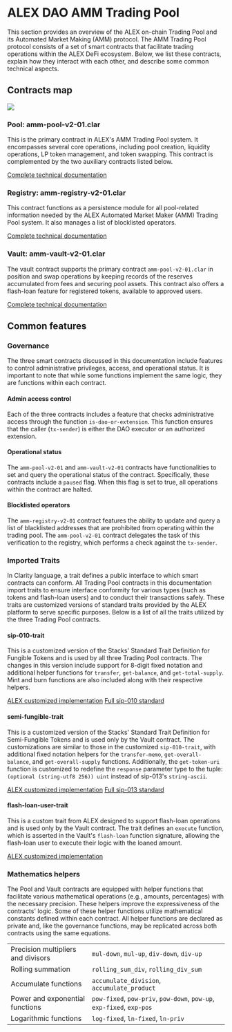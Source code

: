 # ALEX DAO AMM Trading Pool

This section provides an overview of the ALEX on-chain Trading Pool and its Automated Market Making (AMM) protocol. The AMM Trading Pool protocol consists of a set of smart contracts that facilitate trading operations within the ALEX DeFi ecosystem. Below, we list these contracts, explain how they interact with each other, and describe some common technical aspects.

## Contracts map

![](https://kroki.io/plantuml/svg/eNptjs0KgzAQhO8-xeK1pH9nEfoAQg8ee1njNgRiIrtRkNJ3b1SKB73OzDczTDqiN44gf1QV1Iyt9QaeIbgcPhlvdtGU2HWqT44a7-p6O2uHXFya8uVDT4zRBi85oMCcOUCZjJXI0w5PtCSHvJ4W_h886BhxcHFX8CZKkBCPJHACIT0wtalKSOL6aQGzbzZ_A1VuG6uQlDXxA1KNXfM=)

### Pool: amm-pool-v2-01.clar

This is the primary contract in ALEX's AMM Trading Pool system. It encompasses several core operations, including pool creation, liquidity operations, LP token management, and token swapping. This contract is complemented by the two auxiliary contracts listed below.

[Complete technical documentation](../amm-pool-v2-01.clar.md)

### Registry: amm-registry-v2-01.clar

This contract functions as a persistence module for all pool-related information needed by the ALEX Automated Market Maker (AMM) Trading Pool system. It also manages a list of blocklisted operators.

[Complete technical documentation](../amm-registry-v2-01.clar.md)


### Vault: amm-vault-v2-01.clar

The vault contract supports the primary contract `amm-pool-v2-01.clar` in position and swap operations by keeping records of the reserves accumulated from fees and securing pool assets. This contract also offers a flash-loan feature for registered tokens, available to approved users.

[Complete technical documentation](../amm-vault-v2-01.clar.md)

## Common features

### Governance

The three smart contracts discussed in this documentation include features to control administrative privileges, access, and operational status. It is important to note that while some functions implement the same logic, they are functions within each contract.

#### Admin access control

Each of the three contracts includes a feature that checks administrative access through the function `is-dao-or-extension`. This function ensures that the caller (`tx-sender`) is either the DAO executor or an authorized extension.

#### Operational status

The `amm-pool-v2-01` and `amm-vault-v2-01` contracts have functionalities to set and query the operational status of the contract. Specifically, these contracts include a `paused` flag. When this flag is set to true, all operations within the contract are halted.

#### Blocklisted operators

The `amm-registry-v2-01` contract features the ability to update and query a list of blacklisted addresses that are prohibited from operating within the trading pool. The `amm-pool-v2-01` contract delegates the task of this verification to the registry, which performs a check against the `tx-sender`.

### Imported Traits

In Clarity language, a trait defines a public interface to which smart contracts can conform. All Trading Pool contracts in this documentation import traits to ensure interface conformity for various types (such as tokens and flash-loan users) and to conduct their transactions safely. These traits are customized versions of standard traits provided by the ALEX platform to serve specific purposes. Below is a list of all the traits utilized by the three Trading Pool contracts.

#### sip-010-trait

This is a customized version of the Stacks' Standard Trait Definition for Fungible Tokens and is used by all three Trading Pool contracts. The changes in this version include support for 8-digit fixed notation and additional helper functions for `transfer`, `get-balance`, and `get-total-supply`. Mint and burn functions are also included along with their respective helpers.

[ALEX customized implementation](https://github.com/alexgo-io/alex-dao-2/blob/main/contracts/traits/trait-sip-010.clar)
[Full sip-010 standard](https://github.com/stacksgov/sips/blob/main/sips/sip-010/sip-010-fungible-token-standard.md)

#### semi-fungible-trait

This is a customized version of the Stacks' Standard Trait Definition for Semi-Fungible Tokens and is used only by the Vault contract.
The customizations are similar to those in the customized `sip-010-trait`, with additional fixed notation helpers for the `transfer-memo`, `get-overall-balance`, and `get-overall-supply` functions. Additionally, the `get-token-uri` function is customized to redefine the `response` parameter type to the tuple: `(optional (string-utf8 256)) uint` instead of sip-013's `string-ascii`.

[ALEX customized implementation](https://github.com/alexgo-io/alex-dao-2/blob/main/contracts/traits/trait-semi-fungible.clar)
[Full sip-013 standard](https://github.com/stacksgov/sips/blob/main/sips/sip-013/sip-013-semi-fungible-token-standard.md)

#### flash-loan-user-trait

This is a custom trait from ALEX designed to support flash-loan operations and is used only by the Vault contract. The trait defines an `execute` function, which is asserted in the Vault's `flash-loan` function signature, allowing the flash-loan user to execute their logic with the loaned amount.

[ALEX customized implementation](https://github.com/alexgo-io/alex-dao-2/blob/main/contracts/traits/trait-flash-loan-user.clar)

### Mathematics helpers

The Pool and Vault contracts are equipped with helper functions that facilitate various mathematical operations (e.g., amounts, percentages) with the necessary precision. These helpers improve the expressiveness of the contracts' logic. Some of these helper functions utilize mathematical constants defined within each contract. All helper functions are declared as private and, like the governance functions, may be replicated across both contracts using the same equations.

|  |  |
|--|--|
|Precision multipliers and divisors|`mul-down`, `mul-up`, `div-down`, `div-up`|
|Rolling summation|`rolling_sum_div`, `rolling_div_sum`|
|Accumulate functions|`accumulate_division`, `accumulate_product`|
|Power and exponential functions|`pow-fixed`, `pow-priv`, `pow-down`, `pow-up`, `exp-fixed`, `exp-pos`|
|Logarithmic functions|`log-fixed`, `ln-fixed`, `ln-priv`|
